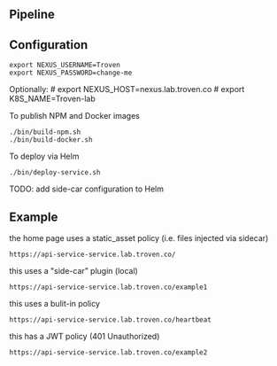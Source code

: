 Pipeline
--------

Configuration
-------------
    export NEXUS_USERNAME=Troven
    export NEXUS_PASSWORD=change-me

Optionally:
    # export NEXUS_HOST=nexus.lab.troven.co
    # export K8S_NAME=Troven-lab

To publish NPM and Docker images

    ./bin/build-npm.sh
    ./bin/build-docker.sh

To deploy via Helm

    ./bin/deploy-service.sh

TODO: add side-car configuration to Helm

Example
-------

the home page uses a static_asset policy (i.e. files injected via sidecar)

	https://api-service-service.lab.troven.co/

this uses a "side-car” plugin (local)

	https://api-service-service.lab.troven.co/example1

this uses a bulit-in policy

	https://api-service-service.lab.troven.co/heartbeat

this has a JWT policy (401 Unauthorized)

	https://api-service-service.lab.troven.co/example2

